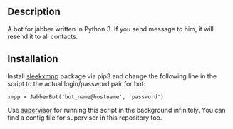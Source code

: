 ## Description
A bot for jabber written in Python 3. If you send message to him, it will resend it to all contacts.

## Installation
Install [sleekxmpp](https://github.com/fritzy/SleekXMPP) package via pip3 and change the following line in the script to the actual login/password pair for bot:
```
xmpp = JabberBot('bot_name@hostname', 'password')
```
Use [supervisor](http://supervisord.org/) for running this script in the background infinitely. You can find a config file for supervisor in this repository too.
